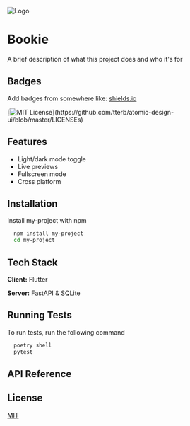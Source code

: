 
![Logo](https://dev-to-uploads.s3.amazonaws.com/uploads/articles/th5xamgrr6se0x5ro4g6.png)


# Bookie

A brief description of what this project does and who it's for


## Badges

Add badges from somewhere like: [shields.io](https://shields.io/)

[![MIT License](https://img.shields.io/apm/l/atomic-design-ui.svg?)](https://github.com/tterb/atomic-design-ui/blob/master/LICENSEs)


## Features

- Light/dark mode toggle
- Live previews
- Fullscreen mode
- Cross platform


## Installation

Install my-project with npm

```bash
  npm install my-project
  cd my-project
```
    
## Tech Stack

**Client:** Flutter

**Server:** FastAPI & SQLite


## Running Tests

To run tests, run the following command

```bash
  poetry shell
  pytest
```


## API Reference



## License

[MIT](https://choosealicense.com/licenses/mit/)

